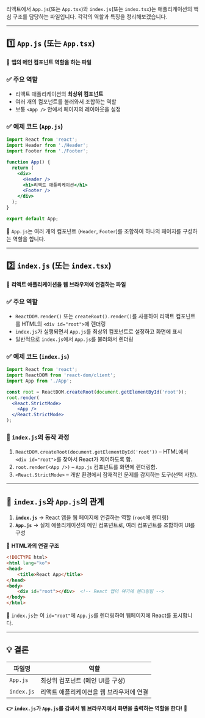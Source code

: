 리액트에서 `App.js`(또는 `App.tsx`)와 `index.js`(또는 `index.tsx`)는 애플리케이션의 핵심 구조를 담당하는 파일입니다. 각각의 역할과 특징을 정리해보겠습니다.

---

## **1️⃣ `App.js` (또는 `App.tsx`)**
📌 **앱의 메인 컴포넌트 역할을 하는 파일**

### ✅ 주요 역할
- 리액트 애플리케이션의 **최상위 컴포넌트**
- 여러 개의 컴포넌트를 불러와서 조합하는 역할
- 보통 `<App />` 안에서 페이지의 레이아웃을 설정

### ✅ 예제 코드 (`App.js`)
```jsx
import React from 'react';
import Header from './Header';
import Footer from './Footer';

function App() {
  return (
    <div>
      <Header />
      <h1>리액트 애플리케이션</h1>
      <Footer />
    </div>
  );
}

export default App;
```
📌 `App.js`는 여러 개의 컴포넌트 (`Header`, `Footer`)를 조합하여 하나의 페이지를 구성하는 역할을 합니다.

---

## **2️⃣ `index.js` (또는 `index.tsx`)**
📌 **리액트 애플리케이션을 웹 브라우저에 연결하는 파일**

### ✅ 주요 역할
- `ReactDOM.render()` 또는 `createRoot().render()`를 사용하여 리액트 컴포넌트를 HTML의 `<div id="root">`에 렌더링
- `index.js`가 실행되면서 `App.js`를 최상위 컴포넌트로 설정하고 화면에 표시
- 일반적으로 `index.js`에서 `App.js`를 불러와서 렌더링

### ✅ 예제 코드 (`index.js`)
```jsx
import React from 'react';
import ReactDOM from 'react-dom/client';
import App from './App';

const root = ReactDOM.createRoot(document.getElementById('root'));
root.render(
  <React.StrictMode>
    <App />
  </React.StrictMode>
);
```

### 📝 `index.js`의 동작 과정
1. `ReactDOM.createRoot(document.getElementById('root'))` – HTML에서 `<div id="root">`를 찾아서 React가 제어하도록 함.
2. `root.render(<App />)` – `App.js` 컴포넌트를 화면에 렌더링함.
3. `<React.StrictMode>` – 개발 환경에서 잠재적인 문제를 감지하는 도구(선택 사항).

---

## **📌 `index.js`와 `App.js`의 관계**
1. **`index.js`** → React 앱을 웹 페이지에 연결하는 역할 (`root`에 렌더링)
2. **`App.js`** → 실제 애플리케이션의 메인 컴포넌트로, 여러 컴포넌트를 조합하여 UI를 구성

📌 **HTML과의 연결 구조**
```html
<!DOCTYPE html>
<html lang="ko">
<head>
    <title>React App</title>
</head>
<body>
    <div id="root"></div>  <!-- React 앱이 여기에 렌더링됨 -->
</body>
</html>
```
🔹 `index.js`는 이 `id="root"`에 `App.js`를 렌더링하여 웹페이지에 React를 표시합니다.

---

## **💡 결론**
| 파일명 | 역할 |
|--------|------|
| `App.js` | 최상위 컴포넌트 (메인 UI를 구성) |
| `index.js` | 리액트 애플리케이션을 웹 브라우저에 연결 |

**👉 `index.js`가 `App.js`를 감싸서 웹 브라우저에서 화면을 출력하는 역할을 한다!** 🚀
